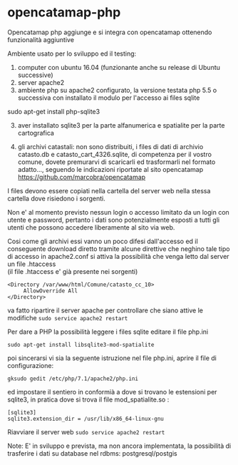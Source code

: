 # opencatamap-php
Opencatamap php aggiunge e si integra con opencatamap ottenendo funzionalità aggiuntive

Ambiente usato per lo sviluppo ed il testing:
1) computer con ubuntu 16.04 (funzionante anche su release di Ubuntu successive)
1) server apache2 
2) ambiente php su apache2 configurato, la versione testata php 5.5 o successiva 
 con installato il modulo per l'accesso ai files sqlite

sudo apt-get install php-sqlite3


3) aver installato sqlite3 per la parte alfanumerica e spatialite per la parte cartografica

4) gli archivi catastali:
non sono distribuiti, i files di dati di archivio catasto.db e catasto_cart_4326.sqlite,
di competenza per il vostro comune, dovete premurarvi di scaricarli ed trasformarli nel formato adatto..., 
seguendo le indicazioni riportate al sito opencatamap https://github.com/marcobra/opencatamap

I files devono essere copiati nella cartella del server web nella stessa cartella dove risiedono i sorgenti.

Non e' al momento previsto nessun login o accesso limitato da un login con utente e password, pertanto i dati sono potenzialmente esposti a tutti gli utenti che possono accedere liberamente al sito via web.

Cosi come gli archivi essi vanno un poco difesi dall'accesso ed il conseguente download diretto tramite alcune direttive che neghino tale tipo di accesso in apache2.conf si attiva la possibilità che venga letto dal server un file .htaccess   
(il file .htaccess e' già presente nei sorgenti)

```
<Directory /var/www/html/Comune/catasto_cc_10>
     AllowOverride All
</Directory>
```

va fatto ripartire il server apache per controllare che siano attive le modifiche
```sudo service apache2 restart```

Per dare a PHP la possibilità leggere i files sqlite editare il file php.ini

```sudo apt-get install libsqlite3-mod-spatialite```

poi sincerarsi vi sia la seguente istruzione nel file php.ini, aprire il file di configurazione:

```gksudo gedit /etc/php/7.1/apache2/php.ini```

ed impostare il sentiero in conformià a dove si trovano le estensioni per sqlite3, in pratica dove si trova il file mod_spatialite.so :

```
[sqlite3]
sqlite3.extension_dir = /usr/lib/x86_64-linux-gnu
```

Riavviare il server web
```sudo service apache2 restart```




Note: 
E' in sviluppo e prevista, ma non ancora implementata, la possibilità di trasferire i dati su
database nel rdbms: postgresql/postgis 

